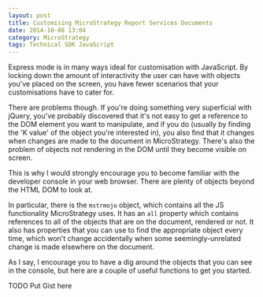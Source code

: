 ```yaml
---
layout: post
title: Customising MicroStrategy Report Services Documents
date: 2014-10-08 13:04
category: MicroStrategy
tags: Technical SDK JavaScript
---
```


Express mode is in many ways ideal for customisation with JavaScript. By locking down the amount of interactivity the user can have with objects you've placed on the screen, you have fewer scenarios that your customisations have to cater for.

There are problems though. If you're doing something very superficial with jQuery, you've probably discovered that it's not easy to get a reference to the DOM element you want to manipulate, and if you do (usually by finding the 'K value' of the object you're interested in), you also find that it changes when changes are made to the document in MicroStrategy. There's also the problem of objects not rendering in the DOM until they become visible on screen.

This is why I would strongly encourage you to become familiar with the developer console in your web browser. There are plenty of objects beyond the HTML DOM to look at.

In particular, there is the `mstrmojo` object, which contains all the JS functionality MicroStrategy uses. It has an `all` property which contains references to all of the objects that are on the document, rendered or not. It also has properties that you can use to find the appropriate object every time, which won't change accidentally when some seemingly-unrelated change is made elsewhere on the document.

As I say, I encourage you to have a dig around the objects that you can see in the console, but here are a couple of useful functions to get you started.

TODO Put Gist here